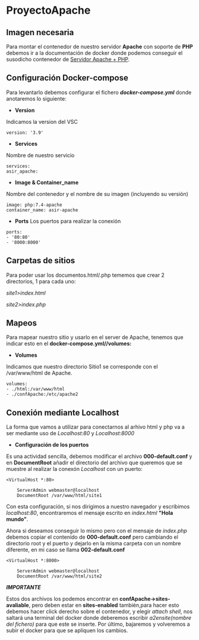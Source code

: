 # ProyectoApache

## Imagen necesaria

Para montar el  contenedor de nuestro servidor **Apache** con soporte de **PHP** debemos ir a la documentación de docker donde podemos conseguir el susodicho contenedor de [Servidor Apache + PHP](https://hub.docker.com/_/php/).


## Configuración Docker-compose

Para levantarlo debemos configurar el fichero ***docker-compose.yml*** donde anotaremos lo siguiente:


* **Version**

Indicamos la version del VSC

```
version: '3.9'
```

* **Services**

Nombre de nuestro servicio

```
services:
asir_apache:
```

* **Image & Container_name**

Nombre del contenedor y el nombre de su imagen (incluyendo su versión)

```
image: php:7.4-apache
container_name: asir-apache
```

* **Ports**
Los puertos para realizar la conexión
```
ports:
- '80:80'
- '8000:8000'
```
## Carpetas de sitios

Para poder usar los documentos.html/.php tememos que crear 2 directorios, 1 para cada uno:

_site1>index.html_

_site2>index.php_

## Mapeos

Para mapear nuestro sitio y usarlo en el server de Apache, tenemos que indicar esto en el **docker-compose.yml//volumes:**

* **Volumes**

Indicamos que nuestro directorio Sitio1 se corresponde con el /var/www/html de Apache.

``` 
volumes:
- ./html:/var/www/html
- ./confApache:/etc/apache2
```
## Conexión mediante Localhost

La forma que vamos a utilizar para conectarnos al arhivo html y php va a ser mediante uso de _Localhost:80_    y   _Localhost:8000_

* **Configuración de los puertos**

Es una actividad sencilla, debemos modificar el archivo **000-default.conf** y en **DocumentRoot** añadir el directorio del archivo que queremos que se muestre al realizar la conexón _Localhost_ con un puerto:

```
<VirtualHost *:80>

	ServerAdmin webmaster@localhost
	DocumentRoot /var/www/html/site1
```
Con esta configuración, si nos dirigimos a nuestro navegador y escribimos _localhost:80_, encontraremos el mensaje escrito en _index.html_  **"Hola mundo"**.

Ahora si deseamos conseguir lo mismo pero con el mensaje de _index.php_ debemos copiar el contenido de **000-default.conf** pero cambiando el directorio root y el puerto y dejarlo en la misma carpeta con un nombre diferente, en mi caso se llama **002-default.conf**

```
<VirtualHost *:8000>
	
	ServerAdmin webmaster@localhost
	DocumentRoot /var/www/html/site2
```

**_IMPORTANTE_** 

Estos dos archivos los podemos encontrar en **confApache->sites-avaliable**, pero deben estar en **sites-enabled** también,para hacer esto debemos hacer click derecho sobre el contenedor, y elegir _attach shell_, nos saltará una terminal del docker donde deberemos escribir _a2ensite(nombre del fichero)_ para que este se inserte. Por último, bajaremos y volveremos a subir el docker para que se apliquen los cambios.
